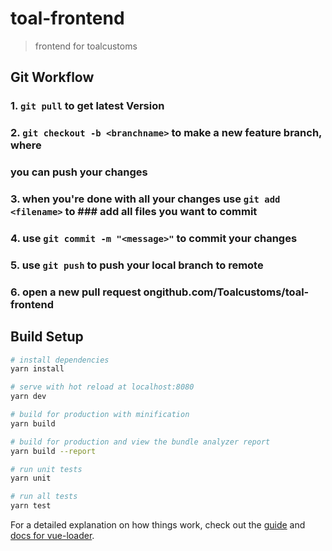 # toal-frontend

> frontend for toalcustoms

## Git Workflow 

### 1. ```git pull``` to get latest Version 
### 2. ```git checkout -b <branchname>``` to make a new feature branch, where 
### you can push your changes
### 3. when you're done with all your changes use ```git add <filename>``` to ### add all files you want to commit 
### 4. use ```git commit -m "<message>"``` to commit your changes
### 5. use ```git push``` to push your local branch to remote
### 6. open a new pull request ongithub.com/Toalcustoms/toal-frontend

## Build Setup

``` bash
# install dependencies
yarn install

# serve with hot reload at localhost:8080
yarn dev

# build for production with minification
yarn build

# build for production and view the bundle analyzer report
yarn build --report

# run unit tests
yarn unit

# run all tests
yarn test
```

For a detailed explanation on how things work, check out the [guide](http://vuejs-templates.github.io/webpack/) and [docs for vue-loader](http://vuejs.github.io/vue-loader).
